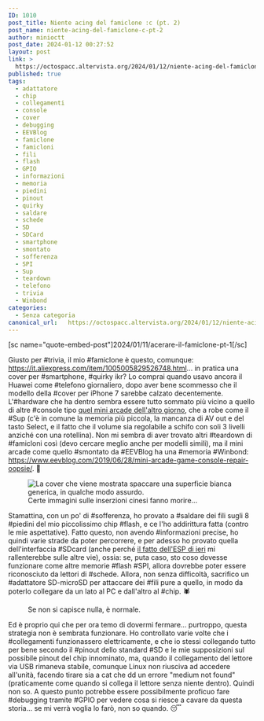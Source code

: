```yaml
---
ID: 1010
post_title: Niente acing del famiclone :c (pt. 2)
post_name: niente-acing-del-famiclone-c-pt-2
author: minioctt
post_date: 2024-01-12 00:27:52
layout: post
link: >
  https://octospacc.altervista.org/2024/01/12/niente-acing-del-famiclone-c-pt-2/
published: true
tags:
  - adattatore
  - chip
  - collegamenti
  - console
  - cover
  - debugging
  - EEVBlog
  - famiclone
  - famicloni
  - fili
  - flash
  - GPIO
  - informazioni
  - memoria
  - piedini
  - pinout
  - quirky
  - saldare
  - schede
  - SD
  - SDCard
  - smartphone
  - smontato
  - sofferenza
  - SPI
  - Sup
  - teardown
  - telefono
  - trivia
  - Winbond
categories:
  - Senza categoria
canonical_url:   https://octospacc.altervista.org/2024/01/12/niente-acing-del-famiclone-c-pt-2/
---
```

<!-- wp:paragraph -->
<p>[sc name="quote-embed-post"]2024/01/11/acerare-il-famiclone-pt-1[/sc]</p>
<!-- /wp:paragraph -->

<!-- wp:paragraph -->
<p>Giusto per #trivia, il mio #famiclone è questo, comunque: <a href="https://it.aliexpress.com/item/1005005829526748.html">https://it.aliexpress.com/item/1005005829526748.html</a>... in pratica una cover per #smartphone, #quirky ikr? Lo comprai quando usavo ancora il Huawei come #telefono giornaliero, dopo aver bene scommesso che il modello della #cover per iPhone 7 sarebbe calzato decentemente. L'#hardware che ha dentro sembra essere tutto sommato più vicino a quello di altre #console tipo <a href="https://octospacc.altervista.org/2024/01/07/arcade-mini-152/">quel mini arcade dell'altro giorno</a>, che a robe come il #Sup (c'è in comune la memoria più piccola, la mancanza di AV out e del tasto Select, e il fatto che il volume sia regolabile a schifo con soli 3 livelli anziché con una rotellina). Non mi sembra di aver trovato altri #teardown di #famicloni così (devo cercare meglio anche per modelli simili), ma il mini arcade come quello #smontato da #EEVBlog ha una #memoria #Winbond: <a href="https://www.eevblog.com/2019/06/28/mini-arcade-game-console-repair-oopsie/">https://www.eevblog.com/2019/06/28/mini-arcade-game-console-repair-oopsie/</a>. 🧭️</p>
<!-- /wp:paragraph -->

<!-- wp:paragraph -->
<p></p>
<!-- /wp:paragraph -->

<!-- wp:image {"id":1013,"sizeSlug":"full","linkDestination":"none"} -->
<figure class="wp-block-image size-full"><img src="{{site.cdnurl}}/assets/uploads/2024/01/image-5.png" alt="La cover che viene mostrata spaccare una superficie bianca generica, in qualche modo assurdo." class="wp-image-1013"/><figcaption class="wp-element-caption">Certe immagini sulle inserzioni cinesi fanno morire...</figcaption></figure>
<!-- /wp:image -->

<!-- wp:paragraph -->
<p></p>
<!-- /wp:paragraph -->

<!-- wp:paragraph -->
<p>Stamattina, con un po' di #sofferenza, ho provato a #saldare dei fili sugli 8 #piedini del mio piccolissimo chip #flash, e ce l'ho addirittura fatta (contro le mie aspettative). Fatto questo, non avendo #informazioni precise, ho quindi varie strade da poter percorrere, e per adesso ho provato quella dell'interfaccia #SDcard (anche perché <a href="https://octospacc.altervista.org/2024/01/10/1003/">il fatto dell'ESP di ieri</a> mi rallenterebbe sulle altre vie), ossia: se, puta caso, sto coso dovesse funzionare come altre memorie #flash #SPI, allora dovrebbe poter essere riconosciuto da lettori di #schede. Allora, non senza difficoltà, sacrifico un #adattatore SD-microSD per attaccare dei #fili pure a quello, in modo da poterlo collegare da un lato al PC e dall'altro al #chip. 🕷️</p>
<!-- /wp:paragraph -->

<!-- wp:paragraph -->
<p></p>
<!-- /wp:paragraph -->

<!-- wp:image {"id":1015,"sizeSlug":"large"} -->
<figure class="wp-block-image size-large"><img src="{{site.cdnurl}}/assets/uploads/2024/01/img_2024-01-11-18-48-45-2722850256951560362496-960x1280.jpg" alt="" class="wp-image-1015"/><figcaption class="wp-element-caption">Se non si capisce nulla, è normale.</figcaption></figure>
<!-- /wp:image -->

<!-- wp:paragraph -->
<p></p>
<!-- /wp:paragraph -->

<!-- wp:paragraph -->
<p>Ed è proprio qui che per ora temo di dovermi fermare... purtroppo, questa strategia non è sembrata funzionare. Ho controllato varie volte che i #collegamenti funzionassero elettricamente, e che io stessi collegando tutto per bene secondo il #pinout dello standard #SD e le mie supposizioni sul possibile pinout del chip innominato, ma, quando il collegamento del lettore via USB rimaneva stabile, comunque Linux non riusciva ad accedere all'unità, facendo tirare sia a cat che dd un errore "medium not found" (praticamente come quando si collega il lettore senza niente dentro). Quindi non so. A questo punto potrebbe essere possibilmente proficuo fare #debugging tramite #GPIO per vedere cosa si riesce a cavare da questa storia... se mi verrà voglia lo farò, non so quando. 😴️</p>
<!-- /wp:paragraph -->
